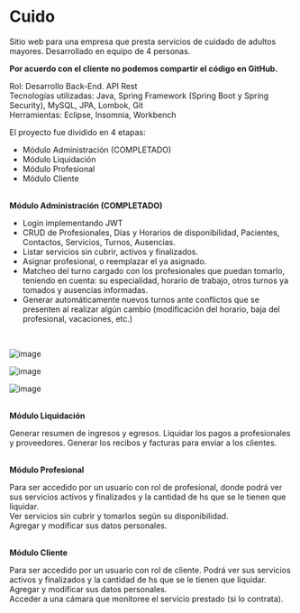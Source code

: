 # Cuido

Sitio web para una empresa que presta servicios de cuidado de adultos mayores. Desarrollado en equipo de 4 personas.

<strong>Por acuerdo con el cliente no podemos compartir el código en GitHub.</strong>

Rol: Desarrollo Back-End. API Rest <br>
Tecnologías utilizadas: Java, Spring Framework (Spring Boot y Spring Security), MySQL, JPA, Lombok, Git <br>
Herramientas: Eclipse, Insomnia, Workbench <br>

El proyecto fue dividido en 4 etapas:
- Módulo Administración (COMPLETADO)
- Módulo Liquidación 
- Módulo Profesional
- Módulo Cliente<br><br>


<strong>Módulo Administración (COMPLETADO)</strong><br>
- Login implementando JWT
- CRUD de Profesionales, Días y Horarios de disponibilidad, Pacientes, Contactos, Servicios, Turnos, Ausencias.
- Listar servicios sin cubrir, activos y finalizados.
- Asignar profesional, o reemplazar el ya asignado.
- Matcheo del turno cargado con los profesionales que puedan tomarlo, teniendo en cuenta: su especialidad, horario de trabajo, otros turnos ya tomados y ausencias informadas.
- Generar automáticamente nuevos turnos ante conflictos que se presenten al realizar algún cambio (modificación del horario, baja del profesional, vacaciones, etc.)

<br>


![image](https://github.com/nzaeta/Cuido/assets/106348660/bacc84e6-3f28-4553-806d-ae52ff793298)

![image](https://github.com/nzaeta/Cuido/assets/106348660/cdd1ab41-192a-4d48-81e9-77e9cc30238e)

![image](https://github.com/nzaeta/Cuido/assets/106348660/f26a0dec-02dc-46e8-b8c4-866bf77c651d)

<br>
<strong>Módulo Liquidación</strong>

Generar resumen de ingresos y egresos. Liquidar los pagos a profesionales y proveedores. Generar los recibos y facturas para enviar a los clientes.<br><br>

<strong>Módulo Profesional</strong>

Para ser accedido por un usuario con rol de profesional, donde podrá ver sus servicios activos y finalizados y la cantidad de hs que se le tienen que liquidar.<br>
Ver servicios sin cubrir y tomarlos según su disponibilidad. <br>
Agregar y modificar sus datos personales.<br><br>

<strong>Módulo Cliente</strong>

Para ser accedido por un usuario con rol de cliente. Podrá ver sus servicios activos y finalizados y la cantidad de hs que se le tienen que liquidar. 
Agregar y modificar sus datos personales.<br>
Acceder a una cámara que monitoree el servicio prestado (si lo contrata).<br>



